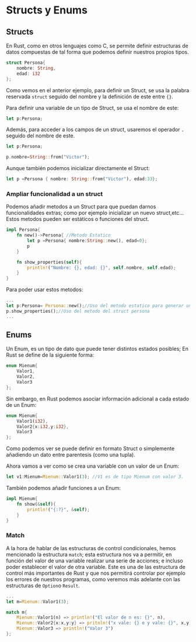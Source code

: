 # Structs y Enums

## Structs
En Rust, como en otros lenguajes como C, se permite definir estructuras de datos compuestas de tal forma que podemos definir nuestros propios tipos. 

```rust
struct Persona{
    nombre: String,
    edad: i32
};
```

Como vemos en el anterior ejemplo, para definir un Struct, se usa la palabra reservada ```struct``` seguido del nombre y la definición de este entre ```{}```.

Para definir una variable de un tipo de Struct, se usa el nombre de este:

```rust
let p:Persona;
```

Además, para acceder a los campos de un struct, usaremos el operador ```.``` seguido del nombre de este.

```rust
let p:Persona;

p.nombre=String::from("Victor");
```

Aunque también podemos inicializar directamente el Struct:

```rust
let p =Persona { nombre: String::from("Victor"), edad:33};
```

### Ampliar funcionalidad a un struct

Podemos añadir metodos a un Struct para que puedan darnos funcionalidades extras; como por ejemplo inicializar un nuevo struct,etc... Estos metodos pueden ser estáticos o funciones del struct.

```rust
impl Persona{
    fn new()->Persona{ //Metodo Estatico
        let p =Persona{ nombre:String::new(), edad=0};
        p 
    }

    fn show_properties(self){
        println!("Nombre: {}, edad: {}", self.nombre, self.edad);
    }
}
```

Para poder usar estos metodos:

```rust
...
let p:Persona= Persona::new();//Uso del metodo estatico para generar una nueva persona
p.show_properties();//Uso del metodo del struct persona
...
```

## Enums

Un Enum, es un tipo de dato que puede tener distintos estados posibles; En Rust se define de la siguiente forma:

```rust
enum Mienum{
    Valor1,
    Valor2,
    Valor3
};
```
Sin embargo, en Rust podemos asociar información adicional a cada estado de un Enum:

```rust
enum Mienum{
    Valor1(i32),
    Valor2{x:i32,y:i32},
    Valor3
};
```

Como podemos ver se puede definir en formato Struct o simplemente añadiendo un dato entre parentesis (como una tupla).

Ahora vamos a ver como se crea una variable con un valor de un Enum:

```rust
let v1:Mienum=Mienum::Valor1(3); //V1 es de tipo Mienum con valor 3.
```

También podemos añadir funciones a un Enum:

```rust
impl Mienum{
    fn show(&self){
        println!("{:?}", &self);
    }
}
```

### Match

A la hora de hablar de las estructuras de control condicionales, hemos mencionado la estructura ```match```; esta estructura nos va a permitir, en función del valor de una variable realizar una serie de acciones; e incluso poder establecer el valor de otra variable. Este es una de las estructura de control más importantes de Rust y que nos permitirá controlar por ejemplo los errores de nuestros programas, como veremos más adelante con las estructuras de ```Option```o ```Result```.

```rust
...
let m=Mienum::Valor1(3);

match m{
    Mienum::Valor1(n) => println!("El valor de n es: {}", n),
    Mienum::Valor2{x:x,y:y} => pritnln!("x vale: {} e y vale: {}", x,y),
    Mienum::Valor3 => println!("Valor 3")
};
```
